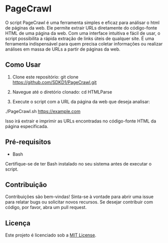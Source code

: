 # PageCrawl

O script PageCrawl é uma ferramenta simples e eficaz para análisar o html de páginas da web. Ele permite extrair URLs diretamente do código-fonte HTML de uma página da web. Com uma interface intuitiva e fácil de usar, o script possibilita a rápida extração de links úteis de qualquer site. É uma ferramenta indispensável para quem precisa coletar informações ou realizar análises em massa de URLs a partir de páginas da web.

## Como Usar

1. Clone este repositório:
git clone https://github.com/SDKD1/PageCrawl.git

2. Navegue até o diretório clonado:
cd HTMLParse

3. Execute o script com a URL da página da web que deseja analisar:

./PageCrawl.sh https://example.com

Isso irá extrair e imprimir as URLs encontradas no código-fonte HTML da página especificada.


## Pré-requisitos

- Bash

Certifique-se de ter Bash instalado no seu sistema antes de executar o script.

## Contribuição

Contribuições são bem-vindas! Sinta-se à vontade para abrir uma issue para relatar bugs ou solicitar novos recursos. Se desejar contribuir com código, por favor, abra um pull request.

## Licença

Este projeto é licenciado sob a [MIT License](LICENSE).
